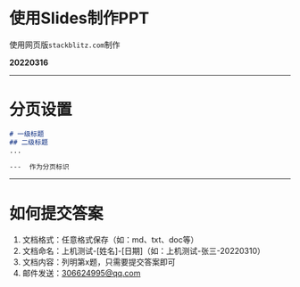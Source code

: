# 使用Slides制作PPT

使用网页版`stackblitz.com`制作

**20220316**

---

# 分页设置

```markdown
# 一级标题
## 二级标题
...

---  作为分页标识
```

---

# 如何提交答案

1. 文档格式：任意格式保存（如：md、txt、doc等）
2. 文档命名：上机测试-[姓名]-[日期]（如：上机测试-张三-20220310）
3. 文档内容：列明第x题，只需要提交答案即可
4. 邮件发送：<a href="mailto:306624995@qq.com">306624995@qq.com</a>